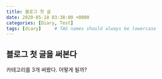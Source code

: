 ```yaml
---
title: 블로그 첫 글
date: 2020-05-18 03:38:00 +0000
categories: [Diary, Test]
tags: [diary]     # TAG names should always be lowercase
---
```


## 블로그 첫 글을 써본다

카테고리를 3개 써봤다. 어떻게 될까?  
